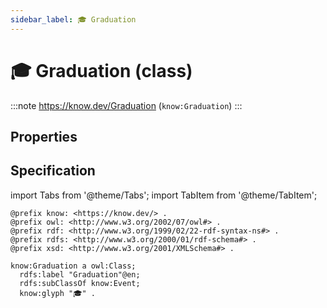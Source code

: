 ```yaml
---
sidebar_label: 🎓 Graduation
---
```


# 🎓 Graduation (class)

:::note
https://know.dev/Graduation
(`know:Graduation`)
:::

## Properties

## Specification

import Tabs from '@theme/Tabs';
import TabItem from '@theme/TabItem';

<Tabs>
<TabItem value="turtle" label="Turtle">

```turtle
@prefix know: <https://know.dev/> .
@prefix owl: <http://www.w3.org/2002/07/owl#> .
@prefix rdf: <http://www.w3.org/1999/02/22-rdf-syntax-ns#> .
@prefix rdfs: <http://www.w3.org/2000/01/rdf-schema#> .
@prefix xsd: <http://www.w3.org/2001/XMLSchema#> .

know:Graduation a owl:Class;
  rdfs:label "Graduation"@en;
  rdfs:subClassOf know:Event;
  know:glyph "🎓" .

```

</TabItem>
</Tabs>

[`Graduation`]: /Graduation
